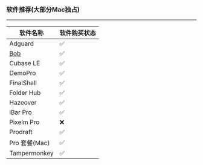 ### 软件推荐(大部分Mac独占)
---
| 软件名称          | 软件购买状态 |
|-------------------|--------------|
| Adguard           | ✅           |
| [Bob](https://github.com/ripperhe/Bob?tab=readme-ov-file)      | ✅           |
| Cubase LE         | ✅           |
| DemoPro           | ✅           |
| FinalShell        | ✅           |
| Folder Hub        | ✅           |
| Hazeover          | ✅           |
| iBar Pro          | ✅           |
| Pixelm Pro        | ❌           |
| Prodraft          | ✅           |
| Pro 套餐(Mac)     | ✅           |
| Tampermonkey      | ✅           |
